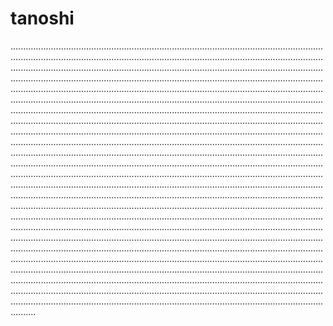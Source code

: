 # tanoshi
......................................................................................................................................................................................................................................................................................................................................................................................................................................................................................................................................................................................................................................................................................................................................................................................................................................................................................................................................................................................................................................................................................................................................................................................................................................................................................................................................................................................................................................................................................................................................................................................................................................................................................................................................................................................................................................................................................................................................................................................................................................................................................................................................................................................................................................................................................................................................................................................................................................................................................................................................................................................................................................................................................................................................................................................................................................................................................................................................................................................................................................................................................................................................................................................................................................
